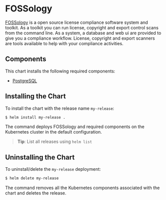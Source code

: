 # FOSSology

[FOSSology](https://www.fossology.org/) is a open source license compliance software system and toolkit. As a toolkit you can run license, copyright and export control scans from the command line. As a system, a database and web ui are provided to give you a compliance workflow. License, copyright and export scanners are tools available to help with your compliance activities.

## Components

This chart installs the following required components:

- [PostgreSQL](https://artifacthub.io/packages/helm/bitnami/postgresql)

## Installing the Chart

To install the chart with the release name `my-release`:

```bash
$ helm install my-release .
```

The command deploys FOSSology and required components on the Kubernetes cluster in the default configuration.

> **Tip**: List all releases using `helm list`

## Uninstalling the Chart

To uninstall/delete the `my-release` deployment:

```bash
$ helm delete my-release
```

The command removes all the Kubernetes components associated with the chart and deletes the release.
